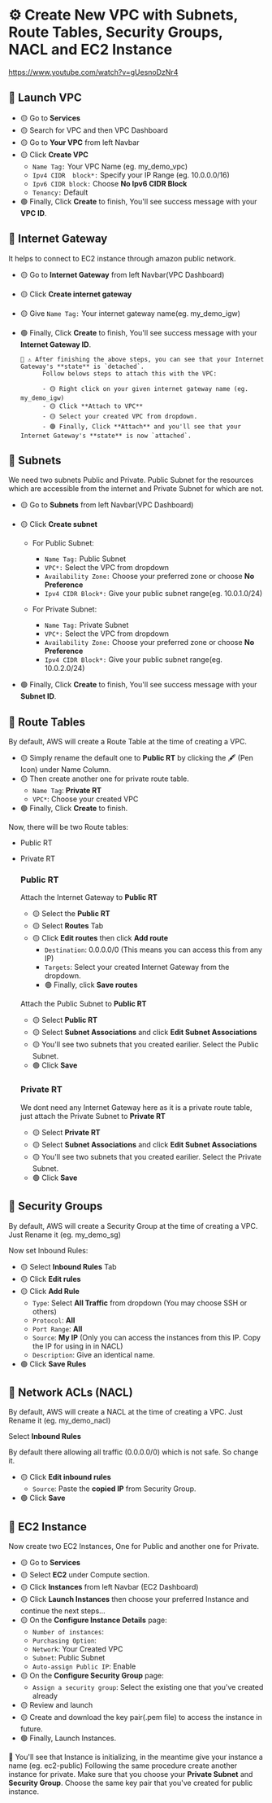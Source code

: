 # ⚙️ Create New VPC with Subnets, Route Tables, Security Groups, NACL and EC2 Instance
https://www.youtube.com/watch?v=gUesnoDzNr4

## 📕 Launch VPC

- 🟡 Go to **Services**
- 🟡 Search for VPC and then VPC Dashboard
- 🟡 Go to **Your VPC** from left Navbar
- 🟡 Click **Create VPC**
  - `Name Tag:` Your VPC Name (eg. my_demo_vpc)
  - `Ipv4 CIDR  block*:` Specify your IP Range (eg. 10.0.0.0/16)
  - `Ipv6 CIDR block:` Choose **No Ipv6 CIDR Block**
  - `Tenancy:` Default
- 🟢 Finally, Click **Create** to finish, You'll see success message with your **VPC ID**.
 
 
## 📕 Internet Gateway
It helps to connect to EC2 instance through amazon public network.
- 🟡 Go to **Internet Gateway** from left Navbar(VPC Dashboard)
- 🟡 Click **Create internet gateway**
- 🟡 Give `Name Tag:` Your internet gateway name(eg. my_demo_igw)
- 🟢 Finally, Click **Create** to finish, You'll see success message with your **Internet Gateway ID**.

      📌 ⚠️ After finishing the above steps, you can see that your Internet Gateway's **state** is `detached`.
            Follow belows steps to attach this with the VPC:

            - 🟡 Right click on your given internet gateway name (eg. my_demo_igw)
            - 🟡 Click **Attach to VPC**
            - 🟡 Select your created VPC from dropdown.
            - 🟢 Finally, Click **Attach** and you'll see that your Internet Gateway's **state** is now `attached`.


## 📕 Subnets
We need two subnets Public and Private. Public Subnet for the resources which are accessible from the internet and Private Subnet for which are not.

- 🟡 Go to **Subnets** from left Navbar(VPC Dashboard)
- 🟡 Click **Create subnet**

  - For Public Subnet:
    - `Name Tag:` Public Subnet
    - `VPC*:` Select the VPC from dropdown
    - `Availability Zone:` Choose your preferred zone or choose **No Preference**
    - `Ipv4 CIDR Block*:` Give your public subnet range(eg. 10.0.1.0/24)
 
  - For Private Subnet:
    - `Name Tag:` Private Subnet
    - `VPC*:` Select the VPC from dropdown
    - `Availability Zone:` Choose your preferred zone or choose **No Preference**
    - `Ipv4 CIDR Block*:` Give your public subnet range(eg. 10.0.2.0/24)
- 🟢 Finally, Click **Create** to finish, You'll see success message with your **Subnet ID**.
 
 
 
## 📕 Route Tables
By default, AWS will create a Route Table at the time of creating a VPC.
  
- 🟡 Simply rename the default one to **Public RT** by clicking the 🖋 (Pen Icon) under Name Column.
- 🟡 Then create another one for private route table.
  - `Name Tag`: **Private RT**
  - `VPC*`: Choose your created VPC
- 🟢 Finally, Click **Create** to finish.
   
Now, there will be two Route tables:
- Public RT
- Private RT
  
  ### Public RT
    Attach the Internet Gateway to **Public RT**
    - 🟡 Select the **Public RT**
    - 🟡 Select **Routes** Tab
    - 🟡 Click **Edit routes** then click **Add route**
      - `Destination`: 0.0.0.0/0 (This means you can access this from any IP)
      - `Targets`: Select your created Internet Gateway from the dropdown.
      - 🟢 Finally, click **Save routes**

    Attach the Public Subnet to **Public RT**
    - 🟡 Select  **Public RT**
    - 🟡 Select **Subnet Associations** and click **Edit Subnet Associations**
    - 🟡 You'll see two subnets that you created earilier. Select the Public Subnet.
    - 🟢 Click **Save**
    
   ### Private RT
    We dont need any Internet Gateway here as it is a private route table, just attach the Private Subnet to **Private RT**
    - 🟡 Select  **Private RT**
    - 🟡 Select **Subnet Associations** and click **Edit Subnet Associations**
    - 🟡 You'll see two subnets that you created earilier. Select the Private Subnet.
    - 🟢 Click **Save**
    
    
    
## 📕 Security Groups
By default, AWS will create a Security Group at the time of creating a VPC. Just Rename it (eg. my_demo_sg)

Now set Inbound Rules:
  - 🟡 Select **Inbound Rules** Tab
  - 🟡 Click **Edit rules**
  - 🟡 Click **Add Rule**
    - `Type`: Select **All Traffic** from dropdown (You may choose SSH or others)
    - `Protocol`: **All**
    - `Port Range`: **All**
    - `Source`: **My IP** (Only you can access the instances from this IP. Copy the IP for using in in NACL)
    - `Description`: Give an identical name.
  - 🟢 Click **Save Rules**
 
 
 
## 📕 Network ACLs (NACL)
By default, AWS will create a NACL at the time of creating a VPC. Just Rename it (eg. my_demo_nacl)

Select **Inbound Rules**

By default there allowing all traffic (0.0.0.0/0) which is not safe. So change it.
  - 🟡 Click **Edit inbound rules**
    - `Source`: Paste the **copied IP** from Security Group.
  - 🟢 Click **Save**
  
  
  
## 📕 EC2 Instance
Now create two EC2 Instances, One for Public and another one for Private.

- 🟡 Go to **Services**
- 🟡 Select **EC2** under Compute section.
- 🟡 Click **Instances** from left Navbar (EC2 Dashboard)
- 🟡 Click **Launch Instances** then choose your preferred Instance and continue the next steps...
- 🟡 On the **Configure Instance Details** page:
  - `Number of instances`: 
  - `Purchasing Option`:
  - `Network`: Your Created VPC
  - `Subnet`: Public Subnet
  - `Auto-assign Public IP`: Enable
- 🟡 On the **Configure Security Group** page:
  - `Assign a security group`: Select the existing one that you've created already
- 🟡 Review and launch
- 🟡 Create and download the key pair(.pem file) to access the instance in future.
- 🟢 Finally, Launch Instances.

📌 You'll see that Instance is initializing, in the meantime give your instance a name (eg. ec2-public)
Following the same procedure create another instance for private. Make sure that you choose your **Private Subnet** and **Security Group**. Choose the same key pair that you've created for public instance. 

